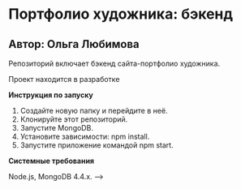 # **Портфолио художника: бэкенд**

## Автор: Ольга Любимова

Репозиторий включает бэкенд сайта-портфолио художника.

Проект находится в разработке

<!-- Фронтенд находится [здесь](https://github.com/Aelia5/flylady-frontend).

**Реализован следующий функционал:**

1. Создание нового пользователя.
2. Авторизация пользователя.
3. Получение и редактирование данных текущего пользователя.
4. Создание, удаление и переименование дома текущего пользователя.
5. Поиск домов текущего пользователя.
6. Создание и переименование зоны в доме текущего пользователя.
7. Изменение порядка зон.
8. Создание, удаление и редактирование задачи для определённого помещения.
9. Отметка задачи как выполненной.

**Реализованы следующие технологии:**

Бэкэнд:
1. Разработка на express.js.
2. База данных MongoDB.

**Используемые языки: JavaScript.**-->

**Инструкция по запуску**

1. Создайте новую папку и перейдите в неё.
2. Клонируйте этот репозиторий.
3. Запустите MongoDB.
4. Установите зависимости: npm install.
5. Запустите приложение командой npm start.

**Системные требования**

Node.js, MongoDB 4.4.x. -->

